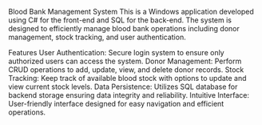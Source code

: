 Blood Bank Management System
This is a Windows application developed using C# for the front-end and SQL for the back-end. The system is designed to efficiently manage blood bank operations including donor management, stock tracking, and user authentication.

Features
User Authentication: Secure login system to ensure only authorized users can access the system.
Donor Management: Perform CRUD operations to add, update, view, and delete donor records.
Stock Tracking: Keep track of available blood stock with options to update and view current stock levels.
Data Persistence: Utilizes SQL database for backend storage ensuring data integrity and reliability.
Intuitive Interface: User-friendly interface designed for easy navigation and efficient operations.
